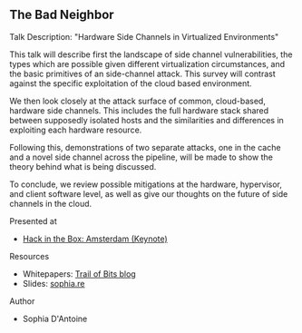 ## The Bad Neighbor

Talk Description:
"Hardware Side Channels in Virtualized Environments"

This talk will describe first the landscape of side channel vulnerabilities, the types which are possible given different virtualization circumstances, and the basic primitives of an side-channel attack. This survey will contrast against the specific exploitation of the cloud based environment.

We then look closely at the attack surface of common, cloud-based, hardware side channels. This includes the full hardware stack shared between supposedly isolated hosts and the similarities and differences in exploiting each hardware resource.

Following this, demonstrations of two separate attacks, one in the cache and a novel side channel across the pipeline, will be made to show the theory behind what is being discussed.

To conclude, we review possible mitigations at the hardware, hypervisor, and client software level, as well as give our thoughts on the future of side channels in the cloud.


Presented at

* [Hack in the Box: Amsterdam (Keynote)](https://conference.hitb.org/hitbsecconf2016ams/sessions/closing-keynote-the-bad-neighbor-hardware-side-channels-in-virtualized-environments/)

Resources

* Whitepapers: [Trail of Bits blog](https://blog.trailofbits.com/2015/07/21/hardware-side-channels-in-the-cloud/)
* Slides: [sophia.re](http://www.sophia.re/HSC-Keynote/index.html)

Author
* Sophia D'Antoine
